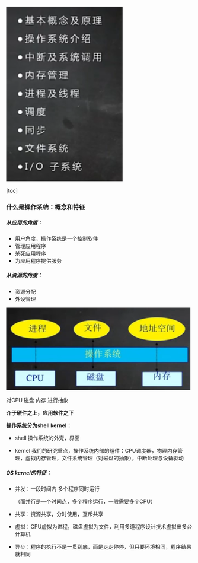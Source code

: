 

![image-20231102215319765](./image_1.%E6%93%8D%E4%BD%9C%E7%B3%BB%E7%BB%9F%E6%A6%82%E5%BF%B5/image-20231102215319765.png)

[toc]





### 什么是操作系统：概念和特征

##### 从应用的角度：

* 用户角度，操作系统是一个控制软件
* 管理应用程序
* 杀死应用程序
* 为应用程序提供服务

##### 从资源的角度：

* 资源分配
* 外设管理

<img src="./image_1.%E6%93%8D%E4%BD%9C%E7%B3%BB%E7%BB%9F%E6%A6%82%E5%BF%B5/image-20231102215848826.png" alt="image-20231102215848826" style="zoom:67%;" />

对CPU 磁盘 内存 进行抽象

**介于硬件之上，应用软件之下**

**操作系统分为shell kernel：**

* shell   操作系统的外壳，界面

* kernel 我们的研究重点，操作系统内部的组件：CPU调度器，物理内存管理，虚拟内存管理，文件系统管理（对磁盘的抽象），中断处理与设备驱动

##### **OS kernel的特征**：

* 并发：一段时间内 多个程序同时运行   

  （而并行是一个时间点，多个程序运行，一般需要多个CPU）

* 共享：资源共享，分时使用，互斥共享

* 虚拟：CPU虚拟为进程，磁盘虚拟为文件，利用多道程序设计技术虚拟出多台计算机

* 异步：程序的执行不是一贯到底，而是走走停停，但只要环境相同，程序结果就相同

  



